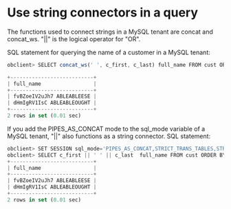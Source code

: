 Use string connectors in a query 
=====================================================



The functions used to connect strings in a MySQL tenant are concat and concat_ws. "\|\|" is the logical operator for "OR". 

SQL statement for querying the name of a customer in a MySQL tenant:

```javascript
obclient> SELECT concat_ws(' ', c_first, c_last) full_name FROM cust ORDER BY c_last LIMIT 2;

+---------------------------+
| full_name                 |
+---------------------------+
| fvBZoeIV2uJh7 ABLEABLEESE |
| dHmIgRV1IsC ABLEABLEOUGHT |
+---------------------------+
2 rows in set (0.01 sec)
```



If you add the PIPES_AS_CONCAT mode to the sql_mode variable of a MySQL tenant, "\|\|" also functions as a string connector. SQL statement:

```javascript
obclient> SET SESSION sql_mode='PIPES_AS_CONCAT,STRICT_TRANS_TABLES,STRICT_ALL_TABLES';
obclient> SELECT c_first || ' ' || c_last  full_name FROM cust ORDER BY c_last LIMIT 2;
+---------------------------+
| full_name                 |
+---------------------------+
| fvBZoeIV2uJh7 ABLEABLEESE |
| dHmIgRV1IsC ABLEABLEOUGHT |
+---------------------------+
2 rows in set (0.01 sec)
```


